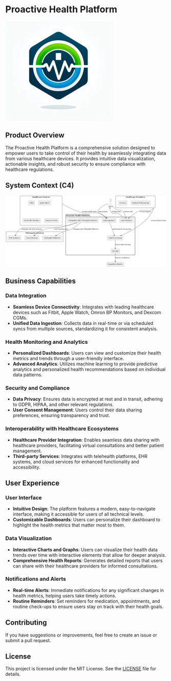 # Proactive Health Platform
![Proactive Health Platform Logo](PhP.png)

## Product Overview

The Proactive Health Platform is a comprehensive solution designed to empower users to take control of their health by seamlessly integrating data from various healthcare devices. It provides intuitive data visualization, actionable insights, and robust security to ensure compliance with healthcare regulations.

## System Context (C4) ##

![System Context](C4_SystemContext.png)

## Business Capabilities

### Data Integration
- **Seamless Device Connectivity**: Integrates with leading healthcare devices such as Fitbit, Apple Watch, Omron BP Monitors, and Dexcom CGMs.
- **Unified Data Ingestion**: Collects data in real-time or via scheduled syncs from multiple sources, standardizing it for consistent analysis.

### Health Monitoring and Analytics
- **Personalized Dashboards**: Users can view and customize their health metrics and trends through a user-friendly interface.
- **Advanced Analytics**: Utilizes machine learning to provide predictive analytics and personalized health recommendations based on individual data patterns.

### Security and Compliance
- **Data Privacy**: Ensures data is encrypted at rest and in transit, adhering to GDPR, HIPAA, and other relevant regulations.
- **User Consent Management**: Users control their data sharing preferences, ensuring transparency and trust.

### Interoperability with Healthcare Ecosystems
- **Healthcare Provider Integration**: Enables seamless data sharing with healthcare providers, facilitating virtual consultations and better patient management.
- **Third-party Services**: Integrates with telehealth platforms, EHR systems, and cloud services for enhanced functionality and accessibility.

## User Experience

### User Interface
- **Intuitive Design**: The platform features a modern, easy-to-navigate interface, making it accessible for users of all technical levels.
- **Customizable Dashboards**: Users can personalize their dashboard to highlight the health metrics that matter most to them.

### Data Visualization
- **Interactive Charts and Graphs**: Users can visualize their health data trends over time with interactive elements that allow for deeper analysis.
- **Comprehensive Health Reports**: Generates detailed reports that users can share with their healthcare providers for informed consultations.

### Notifications and Alerts
- **Real-time Alerts**: Immediate notifications for any significant changes in health metrics, helping users take timely actions.
- **Routine Reminders**: Set reminders for medication, appointments, and routine check-ups to ensure users stay on track with their health goals.

## Contributing

If you have suggestions or improvements, feel free to create an issue or submit a pull request.

## License

This project is licensed under the MIT License. See the [LICENSE](LICENSE) file for details.
